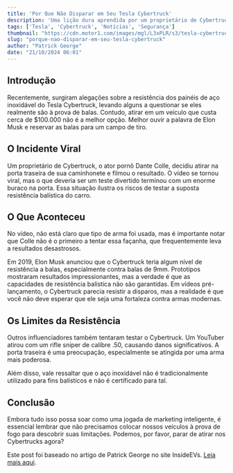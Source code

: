 ```yaml
---
title: 'Por Que Não Disparar em Seu Tesla Cybertruck'
description: 'Uma lição dura aprendida por um proprietário de Cybertruck sobre os mitos de resistência balística.'
tags: ['Tesla', 'Cybertruck', 'Notícias', 'Segurança']
thumbnail: "https://cdn.motor1.com/images/mgl/L3xPLR/s3/tesla-cybertruck-shot.jpg"
slug: "porque-nao-disparar-em-seu-tesla-cybertruck"
author: "Patrick George"
date: "21/10/2024 06:01"
---
```


## Introdução

Recentemente, surgiram alegações sobre a resistência dos painéis de aço inoxidável do Tesla Cybertruck, levando alguns a questionar se eles realmente são à prova de balas. Contudo, atirar em um veículo que custa cerca de $100.000 não é a melhor opção. Melhor ouvir a palavra de Elon Musk e reservar as balas para um campo de tiro.

## O Incidente Viral

Um proprietário de Cybertruck, o ator pornô Dante Colle, decidiu atirar na porta traseira de sua caminhonete e filmou o resultado. O vídeo se tornou viral, mas o que deveria ser um teste divertido terminou com um enorme buraco na porta. Essa situação ilustra os riscos de testar a suposta resistência balística do carro.

## O Que Aconteceu

No vídeo, não está claro que tipo de arma foi usada, mas é importante notar que Colle não é o primeiro a tentar essa façanha, que frequentemente leva a resultados desastrosos.

Em 2019, Elon Musk anunciou que o Cybertruck teria algum nível de resistência a balas, especialmente contra balas de 9mm. Prototipos mostraram resultados impressionantes, mas a verdade é que as capacidades de resistência balística não são garantidas. Em vídeos pré-lançamento, o Cybertruck parecia resistir a disparos, mas a realidade é que você não deve esperar que ele seja uma fortaleza contra armas modernas.

## Os Limites da Resistência

Outros influenciadores também tentaram testar o Cybertruck. Um YouTuber atirou com um rifle sniper de calibre .50, causando danos significativos. A porta traseira é uma preocupação, especialmente se atingida por uma arma mais poderosa.

Além disso, vale ressaltar que o aço inoxidável não é tradicionalmente utilizado para fins balísticos e não é certificado para tal. 

## Conclusão

Embora tudo isso possa soar como uma jogada de marketing inteligente, é essencial lembrar que não precisamos colocar nossos veículos à prova de fogo para descobrir suas limitações. Podemos, por favor, parar de atirar nos Cybertrucks agora?  

Este post foi baseado no artigo de Patrick George no site InsideEVs. [Leia mais aqui](https://insideevs.com/news/738059/tesla-cybertruck-shooting-video-viral/).